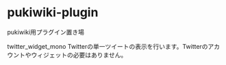 # pukiwiki-plugin
pukiwiki用プラグイン置き場

twitter_widget_mono
Twitterの単一ツイートの表示を行います。Twitterのアカウントやウィジェットの必要はありません。

